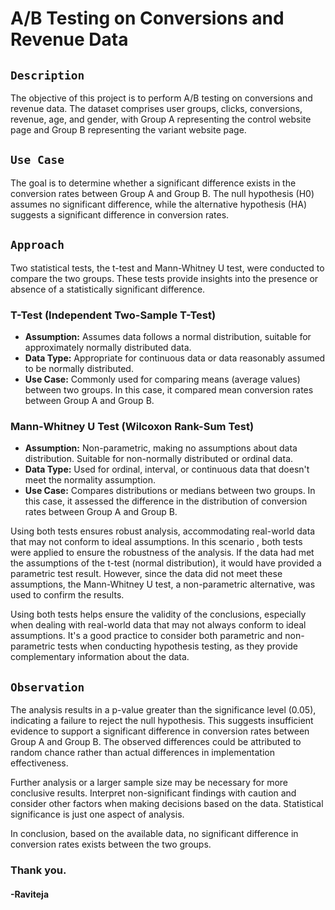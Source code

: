 # A/B Testing on Conversions and Revenue Data

## `Description`

The objective of this project is to perform A/B testing on conversions and revenue data. The dataset comprises user groups, clicks, conversions, revenue, age, and gender, with Group A representing the control website page and Group B representing the variant website page.

## `Use Case`

The goal is to determine whether a significant difference exists in the conversion rates between Group A and Group B. The null hypothesis (H0) assumes no significant difference, while the alternative hypothesis (HA) suggests a significant difference in conversion rates.

## `Approach`

Two statistical tests, the t-test and Mann-Whitney U test, were conducted to compare the two groups. These tests provide insights into the presence or absence of a statistically significant difference.

### T-Test (Independent Two-Sample T-Test)

- **Assumption:** Assumes data follows a normal distribution, suitable for approximately normally distributed data.
- **Data Type:** Appropriate for continuous data or data reasonably assumed to be normally distributed.
- **Use Case:** Commonly used for comparing means (average values) between two groups. In this case, it compared mean conversion rates between Group A and Group B.

### Mann-Whitney U Test (Wilcoxon Rank-Sum Test)

- **Assumption:** Non-parametric, making no assumptions about data distribution. Suitable for non-normally distributed or ordinal data.
- **Data Type:** Used for ordinal, interval, or continuous data that doesn't meet the normality assumption.
- **Use Case:** Compares distributions or medians between two groups. In this case, it assessed the difference in the distribution of conversion rates between Group A and Group B.

Using both tests ensures robust analysis, accommodating real-world data that may not conform to ideal assumptions. In this scenario , both tests were applied to ensure the robustness of the analysis. If the data had met the assumptions of the t-test (normal distribution), it would have provided a parametric test result. However, since the data did not meet these assumptions, the Mann-Whitney U test, a non-parametric alternative, was used to confirm the results.

Using both tests helps ensure the validity of the conclusions, especially when dealing with real-world data that may not always conform to ideal assumptions. It's a good practice to consider both parametric and non-parametric tests when conducting hypothesis testing, as they provide complementary information about the data.

## `Observation`

The analysis results in a p-value greater than the significance level (0.05), indicating a failure to reject the null hypothesis. This suggests insufficient evidence to support a significant difference in conversion rates between Group A and Group B. The observed differences could be attributed to random chance rather than actual differences in implementation effectiveness.

Further analysis or a larger sample size may be necessary for more conclusive results. Interpret non-significant findings with caution and consider other factors when making decisions based on the data. Statistical significance is just one aspect of analysis.

In conclusion, based on the available data, no significant difference in conversion rates exists between the two groups.


### Thank you.

#### -Raviteja 


